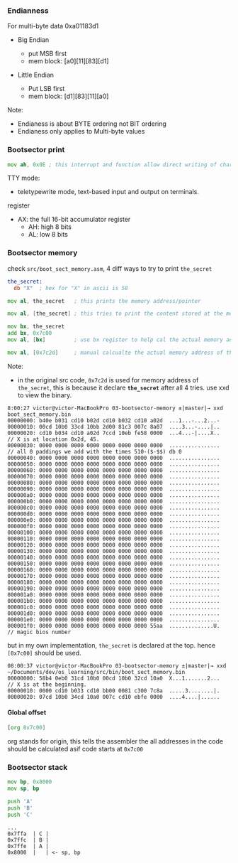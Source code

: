 ### Endianness
For multi-byte data 0xa01183d1
- Big Endian
  - put MSB first
  - mem block: [a0][11][83][d1]
  
- Little Endian
  - Put LSB first
  - mem block: [d1][83][11][a0]

Note:
- Endianess is about BYTE ordering not BIT ordering
- Endianess only applies to Multi-byte values

### Bootsector print
```asm
mov ah, 0x0E ; this interrupt and function allow direct writing of chars to the screen in tty mode.
```
TTY mode:
- teletypewrite mode, text-based input and output on terminals.

register
- AX: the full 16-bit accumulator register
  - AH: high 8 bits
  - AL: low 8 bits


### Bootsector memory
check `src/boot_sect_memory.asm`, 4 diff ways to try to print `the_secret`

```asm
the_secret:
  db "X"  ; hex for "X" in ascii is 58

mov al, the_secret   ; this prints the memory address/pointer

mov al, [the_secret] ; this tries to print the content stored at the memory address, but wont work as BIOS place bootsector binary at 0x7c00

mov bx, the_secret
add bx, 0x7c00
mov al, [bx]         ; use bx register to help cal the actual memory address after offset

mov al, [0x7c2d]     ; manual calcualte the actual memory address of the_secret and get content.
```

Note:
- in the original src code, `0x7c2d` is used for memory address of `the_secret`, this is because it declare ****`the_secret`**** after all 4 tries. use xxd to view the binary.

```
8:00:27 victor@victor-MacBookPro 03-bootsector-memory ±|master|→ xxd boot_sect_memory.bin
00000000: b40e b031 cd10 b02d cd10 b032 cd10 a02d  ...1...-...2...-
00000010: 00cd 10b0 33cd 10bb 2d00 81c3 007c 8a07  ....3...-....|..
00000020: cd10 b034 cd10 a02d 7ccd 10eb fe58 0000  ...4...-|....X..  // X is at location 0x2d, 45.
00000030: 0000 0000 0000 0000 0000 0000 0000 0000  ................  // all 0 paddings we add with the times 510-($-$$) db 0
00000040: 0000 0000 0000 0000 0000 0000 0000 0000  ................
00000050: 0000 0000 0000 0000 0000 0000 0000 0000  ................
00000060: 0000 0000 0000 0000 0000 0000 0000 0000  ................
00000070: 0000 0000 0000 0000 0000 0000 0000 0000  ................
00000080: 0000 0000 0000 0000 0000 0000 0000 0000  ................
00000090: 0000 0000 0000 0000 0000 0000 0000 0000  ................
000000a0: 0000 0000 0000 0000 0000 0000 0000 0000  ................
000000b0: 0000 0000 0000 0000 0000 0000 0000 0000  ................
000000c0: 0000 0000 0000 0000 0000 0000 0000 0000  ................
000000d0: 0000 0000 0000 0000 0000 0000 0000 0000  ................
000000e0: 0000 0000 0000 0000 0000 0000 0000 0000  ................
000000f0: 0000 0000 0000 0000 0000 0000 0000 0000  ................
00000100: 0000 0000 0000 0000 0000 0000 0000 0000  ................
00000110: 0000 0000 0000 0000 0000 0000 0000 0000  ................
00000120: 0000 0000 0000 0000 0000 0000 0000 0000  ................
00000130: 0000 0000 0000 0000 0000 0000 0000 0000  ................
00000140: 0000 0000 0000 0000 0000 0000 0000 0000  ................
00000150: 0000 0000 0000 0000 0000 0000 0000 0000  ................
00000160: 0000 0000 0000 0000 0000 0000 0000 0000  ................
00000170: 0000 0000 0000 0000 0000 0000 0000 0000  ................
00000180: 0000 0000 0000 0000 0000 0000 0000 0000  ................
00000190: 0000 0000 0000 0000 0000 0000 0000 0000  ................
000001a0: 0000 0000 0000 0000 0000 0000 0000 0000  ................
000001b0: 0000 0000 0000 0000 0000 0000 0000 0000  ................
000001c0: 0000 0000 0000 0000 0000 0000 0000 0000  ................
000001d0: 0000 0000 0000 0000 0000 0000 0000 0000  ................
000001e0: 0000 0000 0000 0000 0000 0000 0000 0000  ................
000001f0: 0000 0000 0000 0000 0000 0000 0000 55aa  ..............U.  // magic bios number
```
but in my own implementation, `the_secret` is declared at the top. hence `[0x7c00]` should be used.
```
08:00:37 victor@victor-MacBookPro 03-bootsector-memory ±|master|→ xxd ~/Documents/dev/os_learning/src/bin/boot_sect_memory.bin 
00000000: 58b4 0eb0 31cd 10b0 00cd 10b0 32cd 10a0  X...1.......2...  // X is at the beginning.
00000010: 0000 cd10 b033 cd10 bb00 0081 c300 7c8a  .....3........|.
00000020: 07cd 10b0 34cd 10a0 007c cd10 ebfe 0000  ....4....|......
```

#### Global offset
```asm
[org 0x7c00]
```
org stands for origin, this tells the assembler the all addresses in the code should be calculated asif code starts at `0x7c00`


### Bootsector stack
```asm
mov bp, 0x8000
mov sp, bp

push 'A'
push 'B'
push 'C'
```
```
...
0x7ffa  | C |
0x7ffc  | B |
0x7ffe  | A |
0x8000  |   | <- sp, bp

```